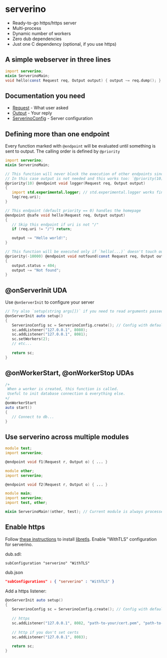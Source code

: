 # serverino
* Ready-to-go https/https server
* Multi-process
* Dynamic number of workers
* Zero dub dependencies
* Just one C dependency (optional, if you use https)

## A simple webserver in three lines
```d
import serverino;
mixin ServerinoMain;
void hello(const Request req, Output output) { output ~= req.dump(); }
```
## Documentation you need
* [Request](http://) - What user asked
* [Output](http://) - Your reply
* [ServerinoConfig](http://) - Server configuration

## Defining more than one endpoint
Every function marked with ```@endpoint``` will be evaluated until something is sent to output. The calling order is defined by ```@priority```

```d
import serverino;
mixin ServerinoMain;

// This function will never block the execution of other endpoints since it doesn't write anything
// In this case output is not needed and this works too: `@priority(10) @endpoint void logger(Request req)`
@priority(10) @endpoint void logger(Request req, Output output) 
{ 
   import std.experimental.logger; // std.experimental.logger works fine!
   log(req.uri);
}

// This endpoint (default priority == 0) handles the homepage
@endpoint @safe void hello(Request req, Output output) 
{ 
   // Skip this endpoint if uri is not "/"
   if (req.uri != "/") return;

   output ~= "Hello world!";
}

// This function will be executed only if `hello(...)` doesn't touch output.
@priority(-10000) @endpoint void notfound(const Request req, Output output) 
{
   output.status = 404;
   output ~= "Not found";
}
```

## @onServerInit UDA
Use ```@onServerInit``` to configure your server
```d
// Try also `setup(string args[])` if you need to read arguments passed to program
@onServerInit auto setup()
{
   ServerinoConfig sc = ServerinoConfig.create(); // Config with default params
   sc.addListener("127.0.0.1", 8080);
   sc.addListener("127.0.0.1", 8081);
   sc.setWorkers(2); 
   // etc...
   
   return sc;
}

```

## @onWorkerStart, @onWorkerStop UDAs

```d
/+ 
 When a worker is created, this function is called.
 Useful to init database connection & everything else.
+/
@onWorkerStart
auto start()
{
   // Connect to db...
}
```

## Use serverino across multiple modules

```d
module test;
import serverino;

@endpoint void f1(Request r, Output o) { ... }
```

```d
module other;
import serverino;

@endpoint void f2(Request r, Output o) { ... }
```

```d
module main;
import serverino;
import test, other;

mixin ServerinoMain!(other, test); // Current module is always processed
```
## Enable https
Follow [these instructions](https://git.causal.agency/libretls/about/) to install [libretls](https://git.causal.agency/libretls/).
Enable "WithTLS" configuration for serverino.

dub.sdl:
```sdl
subConfiguration "serverino" "WithTLS"
```

dub.json
```json
"subConfigurations" : { "serverino" : "WithTLS" }
```

Add a https listener:
```d
@onServerInit auto setup()
{
   ServerinoConfig sc = ServerinoConfig.create(); // Config with default params
   
   // https
   sc.addListener("127.0.0.1", 8082, "path-to-your/cert.pem", "path-to-your/privkey.pem");
   
   // http if you don't set certs
   sc.addListener("127.0.0.1", 8083);
  
   return sc;
}
```

